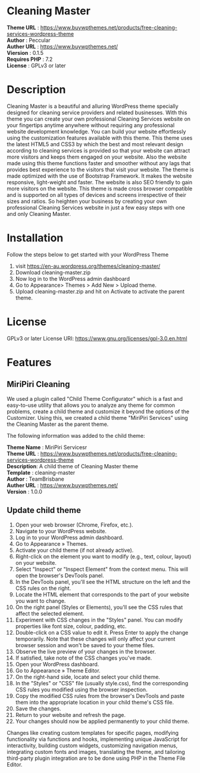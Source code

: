 
# Cleaning Master

**Theme URL** : https://www.buywpthemes.net/products/free-cleaning-services-wordpress-theme <br>
**Author** :  Peccular<br>
**Auther URL** : https://www.buywpthemes.net/ <br>
**Viersion** : 0.1.5 <br>
**Requires PHP** : 7.2 <br>
**License** : GPLv3 or later <br>
# Description
Cleaning Master is a beautiful and alluring WordPress theme specially designed for cleaning service providers and related businesses. With this theme you can create your own professional Cleaning Services website on your fingertips anytime anywhere without requiring any professional website development knowledge. You can build your website effortlessly using the customization features available with this theme. This theme uses the latest HTML5 and CSS3 by which the best and most relevant design according to cleaning services is provided so that your website can attract more visitors and keeps them engaged on your website. Also the website made using this theme functions faster and smoother without any lags that provides best experience to the visitors that visit your website. The theme is made optimized with the use of Bootstrap Framework. It makes the website responsive, light-weight and faster. The website is also SEO friendly to gain more visitors on the website. This theme is made cross browser compatible and is supported on all types of devices and screens irrespective of their sizes and ratios. So heighten your business by creating your own professional Cleaning Services website in just a few easy steps with one and only Cleaning Master.

# Installation
Follow the steps below to get started with your WordPress Theme

1. visit https://en-au.wordpress.org/themes/cleaning-master/
2. Download cleaning-master.zip
3. Now log in to the WordPress admin dashboard
4. Go to  Appearance> Themes > Add New >  Upload theme.
5. Upload cleaning-master.zip and hit on Activate to activate the parent theme.

# License

GPLv3 or later
License URI: https://www.gnu.org/licenses/gpl-3.0.en.html

# Features

## MiriPiri Cleaning

We used a plugin called "Child Theme Configurator"  which is a fast and easy-to-use utility that allows you to analyze any theme for common problems, create a child theme and customize it beyond the options of the Customizer. Using this, we created a child theme "MiriPiri Services" using the Cleaning Master as the parent theme.

The following information was added to the child theme:
 
**Theme Name** : MiriPiri Servicesr <br>
**Theme URL** : https://www.buywpthemes.net/products/free-cleaning-services-wordpress-theme <br>
**Description**: A child theme of Cleaning Master theme <br>
**Template** : cleaning-master <br>
**Author** : TeamBrisbane <br> 
**Auther URL** : https://www.buywpthemes.net/ <br>
**Version** : 1.0.0 <br>

## Update child theme

1.	Open your web browser (Chrome, Firefox, etc.).
2.	Navigate to your WordPress website.
3.	Log in to your WordPress admin dashboard.
4.	Go to Appearance » Themes.
5.	Activate your child theme (if not already active).
6.	Right-click on the element you want to modify (e.g., text, colour, layout) on your website.
7.	Select "Inspect" or "Inspect Element" from the context menu. This will open the browser's DevTools panel.
8.	In the DevTools panel, you'll see the HTML structure on the left and the CSS rules on the right.
9.	Locate the HTML element that corresponds to the part of your website you want to change.
10.	On the right panel (Styles or Elements), you'll see the CSS rules that affect the selected element.
11.	Experiment with CSS changes in the "Styles" panel. You can modify properties like font size, colour, padding, etc.
12.	Double-click on a CSS value to edit it. Press Enter to apply the change temporarily. Note that these changes will only affect your current browser session and won't be saved to your theme files.
13.	Observe the live preview of your changes in the browser.
14.	If satisfied, take note of the CSS changes you've made.
15.	Open your WordPress dashboard.
16.	Go to Appearance » Theme Editor.
17.	On the right-hand side, locate and select your child theme.
18.	In the "Styles" or "CSS" file (usually style.css), find the corresponding CSS rules you modified using the browser inspection.
19.	Copy the modified CSS rules from the browser's DevTools and paste them into the appropriate location in your child theme's CSS file.
20.	Save the changes.
21.	Return to your website and refresh the page.
22.	Your changes should now be applied permanently to your child theme.

Changes like creating custom templates for specific pages, modifying functionality via functions and hooks, implementing unique JavaScript for interactivity, building custom widgets, customizing navigation menus, integrating custom fonts and images, translating the theme, and tailoring third-party plugin integration are to be done using PHP in the Theme File Editor.


